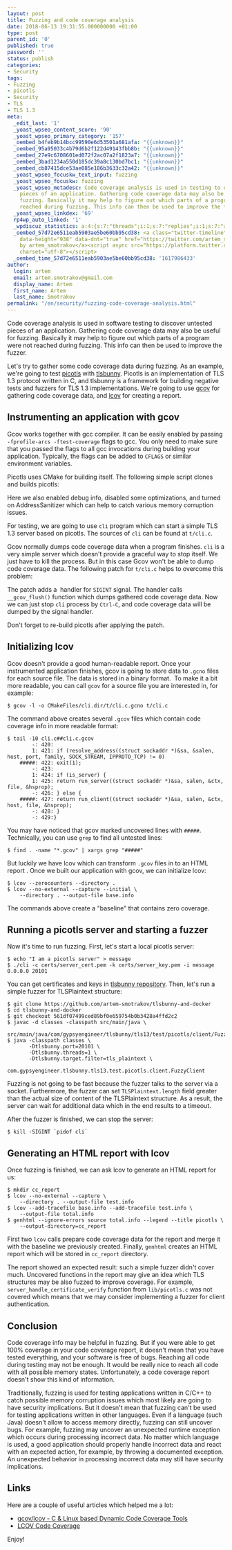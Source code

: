```yaml
---
layout: post
title: Fuzzing and code coverage analysis
date: 2018-06-13 19:31:55.000000000 +01:00
type: post
parent_id: '0'
published: true
password: ''
status: publish
categories:
- Security
tags:
- Fuzzing
- picotls
- Security
- TLS
- TLS 1.3
meta:
  _edit_last: '1'
  _yoast_wpseo_content_score: '90'
  _yoast_wpseo_primary_category: '157'
  _oembed_b4feb9b14bcc99590e6d53501a681afa: "{{unknown}}"
  _oembed_95a95033c4b79d6b2f122d49143fbb8b: "{{unknown}}"
  _oembed_27e9c6708601ed072f2ac07a2f1823a7: "{{unknown}}"
  _oembed_3bad1234a550d185dc39a8c130bd7bc1: "{{unknown}}"
  _oembed_cb87415dce53ae085e186b3633c32a42: "{{unknown}}"
  _yoast_wpseo_focuskw_text_input: fuzzing
  _yoast_wpseo_focuskw: fuzzing
  _yoast_wpseo_metadesc: Code coverage analysis is used in testing to discover untested
    pieces of an application. Gathering code coverage data may also be useful for
    fuzzing. Basically it may help to figure out which parts of a program were not
    reached during fuzzing. This info can then be used to improve the fuzzer.
  _yoast_wpseo_linkdex: '69'
  rp4wp_auto_linked: '1'
  _wpdiscuz_statistics: a:4:{s:7:"threads";i:1;s:7:"replies";i:1;s:7:"authors";i:2;s:14:"recent_authors";a:2:{i:0;O:8:"stdClass":3:{s:20:"comment_author_email";s:25:"artem.smotrakov@gmail.com";s:14:"comment_author";s:5:"Artem";s:7:"user_id";s:1:"1";}i:1;O:8:"stdClass":3:{s:20:"comment_author_email";s:24:"igor.ignatyev@oracle.com";s:14:"comment_author";s:4:"Igor";s:7:"user_id";s:1:"0";}}}
  _oembed_57d72e6511eab5903ae5be60bb95cd38: <a class="twitter-timeline" data-width="625"
    data-height="938" data-dnt="true" href="https://twitter.com/artem_smotrakov?ref_src=twsrc%5Etfw">Tweets
    by artem_smotrakov</a><script async src="https://platform.twitter.com/widgets.js"
    charset="utf-8"></script>
  _oembed_time_57d72e6511eab5903ae5be60bb95cd38: '1617986433'
author:
  login: artem
  email: artem.smotrakov@gmail.com
  display_name: Artem
  first_name: Artem
  last_name: Smotrakov
permalink: "/en/security/fuzzing-code-coverage-analysis.html"
---
```

Code coverage analysis is used in software testing to discover untested pieces of an application. Gathering code coverage data may also be useful for fuzzing. Basically it may help to figure out which parts of a program were not reached during fuzzing. This info can then be used to improve the fuzzer.

Let's try to gather some code coverage data during fuzzing. As an example, we're going to test [picotls](https://github.com/h2o/picotls) with [tlsbunny](https://github.com/artem-smotrakov/tlsbunny). Picotls is an implementation of TLS 1.3 protocol written in C, and tlsbunny&nbsp;is a framework for building negative tests and fuzzers for TLS 1.3 implementations. We're going to use [gcov](https://gcc.gnu.org/onlinedocs/gcc-8.1.0/gcc/Gcov.html) for gathering code coverage data, and [lcov](http://ltp.sourceforge.net/coverage/lcov.php) for creating a report.

<!--more-->

## Instrumenting an application with gcov

Gcov works together with gcc compiler. It can be easily enabled by passing `-fprofile-arcs -ftest-coverage` flags to gcc. You only need to make sure that you passed the flags to all gcc invocations during building your application. Typically, the flags can be added to `CFLAGS` or similar environment variables.

Picotls uses CMake for building itself. The following simple script clones and builds picotls:  
<script src="https://gist.github.com/artem-smotrakov/54bd586cde7d6a99b69f781835873e23.js"></script>  
Here we also enabled debug info, disabled some optimizations, and turned on AddressSanitizer which can help to catch various memory corruption issues.

For testing, we are going to use `cli`&nbsp;program which can start a simple TLS 1.3 server based on picotls. The sources of `cli`&nbsp;can be found at `t/cli.c`.

Gcov normally dumps code coverage data when a program finishes. `cli` is a very simple server which doesn't provide a graceful way to stop itself. We just have to kill the process. But in this case Gcov won't be able to dump code coverage data. The following patch for `t/cli.c`&nbsp;helps to overcome this problem:

<script src="https://gist.github.com/artem-smotrakov/ada29fd193cf3805c484fe3359c88b97.js"></script>

The patch adds a&nbsp; handler for `SIGINT`&nbsp;signal. The handler calls `__gcov_flush()`&nbsp;function which dumps gathered code coverage data. Now we can just stop `cli`&nbsp;process by `Ctrl-C`, and code coverage data will be dumped by the signal handler.

Don't forget to re-build picotls after applying the patch.

## Initializing lcov

Gcov doesn't provide a good human-readable report. Once your instrumented application finishes, gcov is going to store data to&nbsp;`.gcno`&nbsp;files for each source file. The data is stored in a binary format.&nbsp;&nbsp;To make it a bit more readable, you can call `gcov`&nbsp;for a source file you are interested in, for example:

```
$ gcov -l -o CMakeFiles/cli.dir/t/cli.c.gcno t/cli.c
```

The command above creates several `.gcov`&nbsp;files which contain code coverage info in more readable format:

```
$ tail -10 cli.c##cli.c.gcov
        -: 420:
        1: 421: if (resolve_address((struct sockaddr *)&sa, &salen, host, port, family, SOCK_STREAM, IPPROTO_TCP) != 0)
    #####: 422: exit(1);
        -: 423:
        1: 424: if (is_server) {
        1: 425: return run_server((struct sockaddr *)&sa, salen, &ctx, file, &hsprop);
        -: 426: } else {
    #####: 427: return run_client((struct sockaddr *)&sa, salen, &ctx, host, file, &hsprop);
        -: 428: }
        -: 429:}
```

You may have noticed that gcov marked uncovered lines with `#####`. Technically, you can use `grep` to find all untested lines:

```
$ find . -name "*.gcov" | xargs grep "#####"
```

But luckily we have lcov which can transform `.gcov`&nbsp;files in to an HTML report . Once we built our application with gcov, we can initialize lcov:

```
$ lcov --zerocounters --directory .
$ lcov --no-external --capture --initial \
	--directory . --output-file base.info
```

The commands above create a "baseline" that contains zero coverage.

## Running a picotls server and starting a fuzzer

Now it's time to run fuzzing. First, let's start a local picotls server:

```
$ echo "I am a picotls server" > message
$ ./cli -c certs/server_cert.pem -k certs/server_key.pem -i message 0.0.0.0 20101
```

You can get certificates and keys in [tlsbunny repository](https://github.com/artem-smotrakov/tlsbunny/tree/master/certs). Then, let's run a simple fuzzer for TLSPlaintext structure:

```
$ git clone https://github.com/artem-smotrakov/tlsbunny-and-docker
$ cd tlsbunny-and-docker
$ git checkout 561df07499ced89bf0e659754b0b3428a4ffd2c2
$ javac -d classes -classpath src/main/java \
      src/main/java/com/gypsyengineer/tlsbunny/tls13/test/picotls/client/FuzzyClient.java
$ java -classpath classes \
       -Dtlsbunny.port=20101 \
       -Dtlsbunny.threads=1 \
       -Dtlsbunny.target.filter=tls_plaintext \
                com.gypsyengineer.tlsbunny.tls13.test.picotls.client.FuzzyClient
```

Fuzzing is not going to be fast because the fuzzer talks to the server via a socket. Furthermore, the fuzzer can set&nbsp;`TLSPlaintext.length` field greater than the actual size of content of the TLSPlaintext structure. As a result, the server can wait for additional data which in the end results to a timeout.

After the fuzzer is finished, we can stop the server:

```
$ kill -SIGINT `pidof cli`
```

## Generating an HTML report with lcov

Once fuzzing is finished, we can ask lcov to generate an HTML report for us:

```
$ mkdir cc_report
$ lcov --no-external --capture \
	--directory . --output-file test.info
$ lcov --add-tracefile base.info --add-tracefile test.info \
    --output-file total.info
$ genhtml --ignore-errors source total.info --legend --title picotls \
    --output-directory=cc_report
```

First two `lcov` calls prepare code coverage data for the report and merge it with the baseline we previously created. Finally, `genhtml` creates an HTML report which will be stored in `cc_report`&nbsp;directory.

The report showed an expected result: such a simple fuzzer didn't cover much. Uncovered functions in the report may give an idea which TLS structures may be also fuzzed to improve coverage. For example, `server_handle_certificate_verify` function from `lib/picotls.c` was not covered which means that we may consider implementing a fuzzer for client authentication.

## Conclusion

Code coverage info may be helpful in fuzzing. But if you were able to get 100% coverage in your code coverage report, it doesn't mean that you have tested everything, and your software is free of bugs. Reaching all code during testing may not be enough. It would be really nice to reach all code with all possible memory states. Unfortunately, a code coverage report doesn't show this kind of information.

Traditionally, fuzzing is used for testing applications written in C/C++ to catch possible memory corruption issues which most likely are going to have security implications. But it doesn't mean that fuzzing can't be used for testing applications written in other languages. Even if a language (such Java) doesn't allow to access memory directly, fuzzing can still uncover bugs. For example, fuzzing may uncover an unexpected runtime exception which occurs during processing incorrect data.&nbsp;No matter which language is used, a good application should properly handle incorrect data and react with an expected action, for example, by throwing a documented exception. An unexpected behavior in processing incorrect data may still have security implications.

## Links

Here are a couple of useful articles which helped me a lot:

- [gcov/lcov - C & Linux based Dynamic Code Coverage Tools](http://techvolve.blogspot.com/2014/03/gcovlcov-c-linux-dyanmic-code-coverage.html)
- [LCOV Code Coverage](https://wiki.documentfoundation.org/Development/Lcov)

Enjoy!

